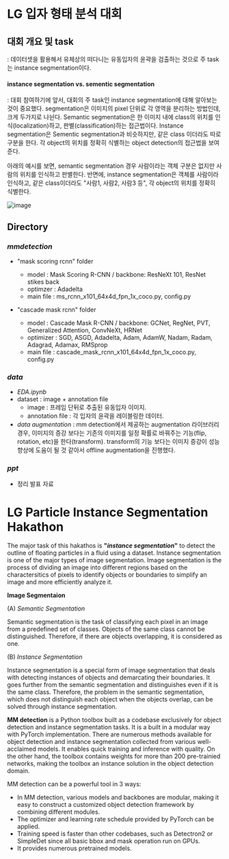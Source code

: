 # LG 입자 형태 분석 대회

## 대회 개요 및 task
: 데이터셋을 활용해서 유체상의 떠다니는 유동입자의 윤곽을 검출하는 것으로 주 task는 instance segmentation이다. 

#### instance segmentation vs. sementic segmentation
: 대회 참여하기에 앞서, 대회의 주 task인 instance segmentation에 대해 알아보는 것이 중요했다. segmentation은 이미지의 pixel 단위로 각 영역을 분리하는 방법인데, 크게 두가지로 나뉜다. Semantic segmentation은 한 이미지 내에 class의 위치를 인식(localization)하고, 판별(classification)하는 접근법이다. Instance segmentation은 Sementic segmentation과 비슷하지만, 같은 class 이더라도 따로 구분을 한다. 각 object의 위치를 정확히 식별하는 object detection의 접근법을 보여준다.

  아래의 예시를 보면, semantic segmentation 경우 사람이라는 객체 구분은 없지만 사람의 위치를 인식하고 판별한다. 반면에, instance segmentation은 객체를 사람이라 인식하고, 같은 class이더라도 "사람1, 사람2, 사람3 등", 각 object의 위치를 정확히 식별한다. 
 
![image](https://user-images.githubusercontent.com/106142512/184824975-ac292126-28ad-43d9-8abd-a4c98f541e8c.png)

#### 

## Directory

### _mmdetection_
 - "mask scoring rcnn" folder 
    - model : Mask Scoring R-CNN /  backbone: ResNeXt 101, ResNet stikes back
    - optimzer : Adadelta
    - main file : ms_rcnn_x101_64x4d_fpn_1x_coco.py, config.py 
    
 - "cascade mask rcnn" folder    
    - model : Cascade Mask R-CNN / backbone: GCNet, RegNet, PVT, Generalized Attention, ConvNeXt, HRNet
    - optimizer : SGD, ASGD, Adadelta, Adam, AdamW, Nadam, Radam, Adagrad, Adamax, RMSprop
    - main file : cascade_mask_rcnn_x101_64x4d_fpn_1x_coco.py, config.py

### _data_
- _EDA.ipynb_
- dataset : image + annotation file
  - image : 프레임 단뒤로 추출된 유동입자 이미지.
  - annotation file : 각 입자의 윤곽을 레이블링한 데이터.
- _data augmentation_ : mm detection에서 제공하는 augmentation 라이브러리 경우, 이미지의 증강 보다는 기존의 이미지를 일정 확률로 바꿔주는 기능(flip, rotation, etc)을 한다(transform). transform의 기능 보다는 이미지 증강이 성능 향상에 도움이 될 것 같아서 offline augmentation을 진행했다. 
 
### _ppt_
- 정리 발표 자료


# LG Particle Instance Segmentation Hakathon

The major task of this hakathos is **"_instance segmentation_"** to detect the outline of floating particles in a fluid using a dataset. 
Instance segmentation is one of the major types of image segmentation. Image segmentation is the process of dividing an image into different regions based on the charactersitics of pixels to identify objects or boundaries to simplify an image and more efficiently analyze it. 

__Image Segmentaion__

(A) _Semantic Segmentation_

Semantic segmentation is the task of classifying each pixel in an image from a predefined set of classes. Objects of the same class cannot be distinguished.        Therefore, if there are objects overlapping, it is considered as one.  
    
(B) _Instance Segmentation_

Instance segmentation is a special form of image segmentation that deals with detecting instances of objects and demarcating their boundaries.
It goes further from the semantic segmentation and distinguishes even if it is the same class. Therefore, the problem in the semantic segmentation, which does       not distinguish each object when the objects overlap, can be solved through instance segmentation. 

__MM detection__ is a Python toolbox built as a codebase exclusively for object detection and instance segmentation tasks.
It is a built in a modular way with PyTorch implementation. 
There are numerous methods available for object detection and instance segmentation collected from various well-acclaimed models.
It enables quick training and inference with quality. 
On the other hand, the toolbox contains weights for more than 200 pre-trainied networks, making the toolbox an instance solution in the object detection domain.

MM detection can be a powerful tool in 3 ways:
- In MM detection, various models and backbones are modular, making it easy to construct a customized object detection framework by combining different modules. 
- The optimizer and learning rate schedule provided by PyTorch can be applied.
- Training speed is faster than other codebases, such as Detectron2 or SimpleDet since all basic bbox and mask operation run on GPUs.
- It provides numerous pretrained models. 
